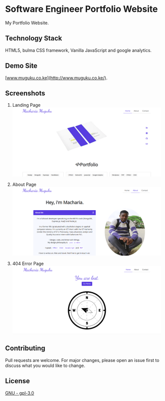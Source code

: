 # Software Engineer Portfolio Website

My Portfolio Website.

## Technology Stack

HTML5, bulma CSS framework, Vanilla JavaScript and google analytics.

## Demo Site

[www.muguku.co.ke](http://www.muguku.co.ke/).

## Screenshots

1. Landing Page
   ![picture alt](/images/screenshots/landingpage.png "www.muguku.co.ke/")

2. About Page
   ![picture alt](/images/screenshots/aboutmepage.png "http://www.muguku.co.ke/about")

3. 404 Error Page
   ![picture alt](/images/screenshots/404errorpage.png "http://www.muguku.co.ke/anything")

## Contributing

Pull requests are welcome. For major changes, please open an issue first to discuss what you would like to change.

## License

[GNU - gpl-3.0](https://choosealicense.com/licenses/gpl-3.0/)
